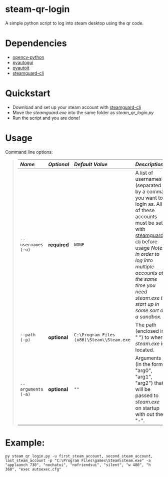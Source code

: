 # steam-qr-login
A simple python script to log into steam desktop using the qr code. 
# Dependencies
* [opencv-python](https://pypi.org/project/opencv-python/)
* [pyautogui](https://pypi.org/project/PyAutoGUI/)
* [pyautoit](https://pypi.org/project/PyAutoIt/)
* [steamguard-cli](https://github.com/dyc3/steamguard-cli)

# Quickstart
* Download and set up your steam account with [steamguard-cli](https://github.com/dyc3/steamguard-cli)
* Move the *steamguard.exe* into the same folder as *steam_qr_login.py*
* Run the script and you are done!

# Usage
Command line options:
>| *Name* | *Optional* | *Default Value* | *Description* |
>|:------------------|:---|:---|:---|
>| `--usernames` <br> `(-u)` | **required** | `NONE` | A list of usernames (separated by a comma) you want to login as. All of these accounts must be set with [steamguard-cli](https://github.com/dyc3/steamguard-cli) before usage *Note: in order to log into multiple accounts at the same time you need steam.exe to start up in some sort of a sandbox.* |
>|`--path` <br> `(-p)` | **optional** | `C:\Program Files (x86)\Steam\\Steam.exe` | The path (enclosed in " ") to where *steam.exe* is located. |
>| `--arguments` <br> `(-a)` | **optional** | `""` | Arguments (in the form "arg0", "arg1", "arg2") that will be passed to *steam.exe* on startup with out the "-".

# Example:
`py steam_qr_login.py -u first_steam_account, second_steam_account, last_steam_account -p "C:\Program Files\games\Steam\steam.exe" -a "applaunch 730", "nochatui", "nofriendsui", "silent", "w 480", "h 360", "exec autoexec.cfg"`
                   
